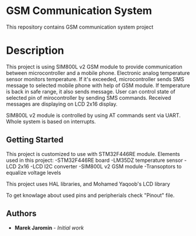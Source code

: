 # GSM Communication System
This repository contains GSM communication system project

# Description

This project is using SIM800L v2 GSM module to provide communication between microcontroller and a mobile phone.
Electronic analog temperature sensor monitors temperature. If it's exceeded, microcontroller sends SMS message to selected mobile phone with help of GSM module. If temperature is back in safe range, it also sends message. User can control state of selected pin of mirocontroller by sending SMS commands. Received messages are displaying on LCD 2x16 display.

SIM800L v2 module is controlled by using AT commands sent via UART. Whole system is based on interrupts. 

## Getting Started

This project is customized to use with STM32F446RE module. 
Elements used in this project:
-STM32F446RE board
-LM35DZ temperature sensor
-LCD 2x16
-LCD I2C converter
-SIM800L v2 GSM module
-Transoptors to equalize voltage levels

This project uses HAL libraries, and Mohamed Yaqoob's LCD library 

To get knowlage about used pins and peripherials check "Pinout" file. 

## Authors

* **Marek Jaromin** - *Initial work* 
